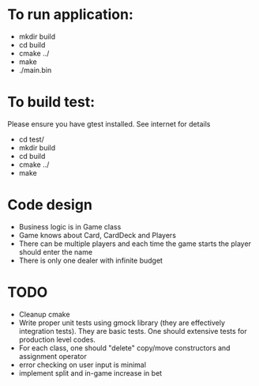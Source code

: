 # To run application:

- mkdir build
- cd build
- cmake ../
- make
- ./main.bin

# To build test:
Please ensure you have gtest installed. See internet for details

- cd test/
- mkdir build
- cd build
- cmake ../
- make

# Code design
- Business logic is in Game class
- Game knows about Card, CardDeck and Players
- There can be multiple players and each time the game starts the player should enter the name
- There is only one dealer with infinite budget

# TODO
- Cleanup cmake
- Write proper unit tests using gmock library (they are effectively integration tests). They are basic tests. One should extensive tests for production level codes.
- For each class, one should "delete" copy/move constructors and assignment operator
- error checking on user input is minimal 
- implement split and in-game increase in bet
